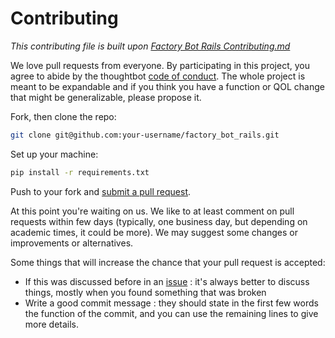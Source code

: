 # Contributing

*This contributing file is built upon [Factory Bot Rails Contributing.md](https://github.com/thoughtbot/factory_bot_rails/blob/master/CONTRIBUTING.md)*

We love pull requests from everyone. By participating in this project, you
agree to abide by the thoughtbot [code of conduct]. The whole project is meant to be
expandable and if you think you have a function or QOL change that might be generalizable,
please propose it.

[code of conduct]: https://thoughtbot.com/open-source-code-of-conduct

Fork, then clone the repo:

```bash
git clone git@github.com:your-username/factory_bot_rails.git
```

Set up your machine:

```bash
pip install -r requirements.txt
```

Push to your fork and [submit a pull request][pr].

[pr]: https://github.com/capitains/nemo-template-app/compare/

At this point you're waiting on us. We like to at least comment on pull requests
within few days (typically, one business day, but depending on academic times, it could be more). We may suggest
some changes or improvements or alternatives.

Some things that will increase the chance that your pull request is accepted:

* If this was discussed before in an [issue](https://github.com/Capitains/nemo-template-app/issues) : it's always better to discuss things, mostly when you found something that was broken
* Write a good commit message : they should state in the first few words the function of the commit, and you can use the remaining lines to give more details.